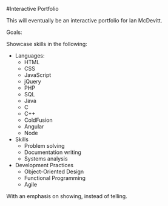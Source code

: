 #Interactive Portfolio

This will eventually be an interactive portfolio for Ian McDevitt.

Goals:

Showcase skills in the following:
* Languages:
	* HTML
	* CSS
	* JavaScript
	* jQuery
	* PHP
	* SQL
	* Java
	* C
	* C++
	* ColdFusion
	* Angular
	* Node
* Skills
	* Problem solving
	* Documentation writing
	* Systems analysis
* Development Practices
	* Object-Oriented Design
	* Functional Programming
	* Agile

With an emphasis on showing, instead of telling.